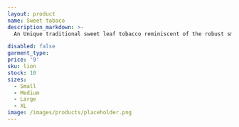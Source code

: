 ```yaml
---
layout: product
name: Sweet tabaco
description_markdown: >-
  An Unique traditional sweet leaf tobacco reminiscent of the robust smell from the warm pipe you use to get when entering a old school bar and tavern.

disabled: false
garment_type:
price: '9'
sku: lion
stock: 10
sizes:
  - Small
  - Medium
  - Large
  - XL
image: /images/products/placeholder.png
---
```

